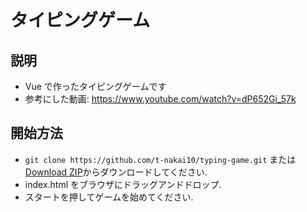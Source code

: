 # タイピングゲーム

## 説明

- Vue で作ったタイピングゲームです
- 参考にした動画: https://www.youtube.com/watch?v=dP652Gi_57k

## 開始方法

- `git clone https://github.com/t-nakai10/typing-game.git` または [Download ZIP](https://github.com/t-nakai10/typing-game/archive/refs/heads/main.zip)からダウンロードしてください.
- index.html をブラウザにドラッグアンドドロップ.
- スタートを押してゲームを始めてください.
